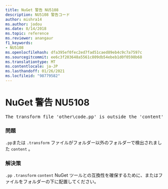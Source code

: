 ```yaml
---
title: NuGet 警告 NU5108
description: NU5108 警告コード
author: mishra14
ms.author: jodou
ms.date: 8/14/2018
ms.topic: reference
ms.reviewer: anangaur
f1_keywords:
- NU5108
ms.openlocfilehash: dfa395ef0fec2ed7fad51caed89eb4c9c7a7597c
ms.sourcegitcommit: ee6c3f203648a5561c809db54ebeb1d0f0598b68
ms.translationtype: MT
ms.contentlocale: ja-JP
ms.lasthandoff: 01/26/2021
ms.locfileid: "98779582"
---
```

# <a name="nuget-warning-nu5108"></a>NuGet 警告 NU5108
<pre>The transform file 'other\code.pp' is outside the 'content' folder and hence will not be transformed during installation of this package. Move it into the 'content' folder.</pre>

### <a name="issue"></a>問題

`.pp`または `.transform` ファイルがフォルダー以外のフォルダーで検出されました `content` 。


### <a name="solution"></a>解決策

`.pp` `.transform` `content` NuGet ツールとの互換性を確保するために、またはファイルをフォルダーの下に配置してください。

